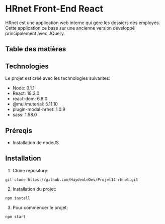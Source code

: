 # HRnet Front-End React

HRnet est une application web interne qui gère les dossiers des employés.
Cette application ce base sur une ancienne version développé principalement avec JQuery.

## Table des matières


## Technologies
Le projet est créé avec les technologies suivantes: 
* Node: 9.1.1
* React: 18.2.0
* react-dom: 6.8.0
* @mui/muterial: 5.11.10
* plugin-modal-hrnet: 1.0.9
* sass: 1.58.0

## Préreqis 
* Installation de nodeJS

## Installation

1. Clone repository:
```
git clone https://github.com/HaydenLeDev/Projet14-rhnet.git
``` 

2. Installation du projet: 
```
npm install
```

3. Pour commencer le projet: 
```
npm start
```